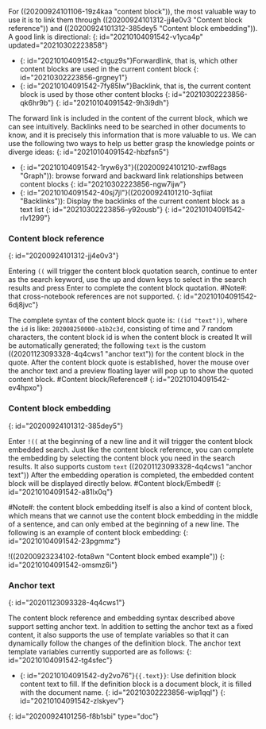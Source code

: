 For ((20200924101106-19z4kaa "content block")), the most valuable way to use it is to link them through ((20200924101312-jj4e0v3 "Content block reference")) and ((20200924101312-385dey5 "Content block embedding")). A good link is directional:
{: id="20210104091542-v1yca4p" updated="20210302223858"}

* {: id="20210104091542-ctguz9s"}Forwardlink, that is, which other content blocks are used in the current content block
  {: id="20210302223856-grgney1"}
* {: id="20210104091542-7fy85lw"}Backlink, that is, the current content block is used by those other content blocks
  {: id="20210302223856-qk6hr9b"}
{: id="20210104091542-9h3i9dh"}

The forward link is included in the content of the current block, which we can see intuitively. Backlinks need to be searched in other documents to know, and it is precisely this information that is more valuable to us. We can use the following two ways to help us better grasp the knowledge points or diverge ideas:
{: id="20210104091542-hbzfsn5"}

* {: id="20210104091542-1ryw6y3"}((20200924101210-zwf8ags "Graph")): browse forward and backward link relationships between content blocks
  {: id="20210302223856-ngw7ijw"}
* {: id="20210104091542-40sj7jl"}((20200924101210-3qfiiat "Backlinks")): Display the backlinks of the current content block as a text list
  {: id="20210302223856-y92ousb"}
{: id="20210104091542-rlv1299"}

### Content block reference
{: id="20200924101312-jj4e0v3"}

Entering `((` will trigger the content block quotation search, continue to enter as the search keyword, use the up and down keys to select in the search results and press Enter to complete the content block quotation. #Note#: that cross-notebook references are not supported.
{: id="20210104091542-6dj8jvc"}

The complete syntax of the content block quote is: `((id "text"))`, where the `id` is like: `202008250000-a1b2c3d`, consisting of time and 7 random characters, the content block id is when the content block is created It will be automatically generated; the following `text` is the custom ((20201123093328-4q4cws1 "anchor text")) for the content block in the quote. After the content block quote is established, hover the mouse over the anchor text and a preview floating layer will pop up to show the quoted content block. #Content block/Reference#
{: id="20210104091542-ev4hpxo"}

### Content block embedding
{: id="20200924101312-385dey5"}

Enter `!((` at the beginning of a new line and it will trigger the content block embedded search. Just like the content block reference, you can complete the embedding by selecting the content block you need in the search results. It also supports custom `text` ((20201123093328-4q4cws1 "anchor text")) After the embedding operation is completed, the embedded content block will be displayed directly below. #Content block/Embed#
{: id="20210104091542-a81lx0q"}

#Note#: the content block embedding itself is also a kind of content block, which means that we cannot use the content block embedding in the middle of a sentence, and can only embed at the beginning of a new line. The following is an example of content block embedding:
{: id="20210104091542-23pgmmz"}

!((20200923234102-fota8wn "Content block embed example"))
{: id="20210104091542-omsmz6i"}

### Anchor text
{: id="20201123093328-4q4cws1"}

The content block reference and embedding syntax described above support setting anchor text. In addition to setting the anchor text as a fixed content, it also supports the use of template variables so that it can dynamically follow the changes of the definition block. The anchor text template variables currently supported are as follows:
{: id="20210104091542-tg4sfec"}

* {: id="20210104091542-dy2vo76"}`{{.text}}`: Use definition block content text to fill. If the definition block is a document block, it is filled with the document name.
  {: id="20210302223856-wip1qql"}
{: id="20210104091542-zlskyev"}


{: id="20200924101256-f8b1sbi" type="doc"}
